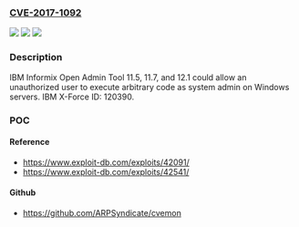 ### [CVE-2017-1092](https://cve.mitre.org/cgi-bin/cvename.cgi?name=CVE-2017-1092)
![](https://img.shields.io/static/v1?label=Product&message=Informix%20Servers&color=blue)
![](https://img.shields.io/static/v1?label=Version&message=n%2Fa&color=blue)
![](https://img.shields.io/static/v1?label=Vulnerability&message=Gain%20Access&color=brighgreen)

### Description

IBM Informix Open Admin Tool 11.5, 11.7, and 12.1 could allow an unauthorized user to execute arbitrary code as system admin on Windows servers. IBM X-Force ID: 120390.

### POC

#### Reference
- https://www.exploit-db.com/exploits/42091/
- https://www.exploit-db.com/exploits/42541/

#### Github
- https://github.com/ARPSyndicate/cvemon

